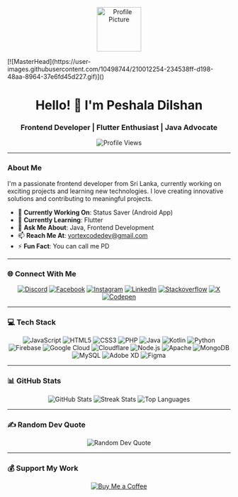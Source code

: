 <!-- Header -->
<p align="center">
  <img src="https://github.com/7oSkaaa/7oSkaaa/blob/main/Images/about_me.gif?raw=true" width="100" alt="Profile Picture">
</p>
[![MasterHead](https://user-images.githubusercontent.com/10498744/210012254-234538ff-d198-48aa-8964-37e6fd45d227.gif)]()

<h1 align="center">Hello! 👋 I'm Peshala Dilshan</h1>
<h3 align="center">Frontend Developer | Flutter Enthusiast | Java Advocate</h3>

<p align="center">
  <img src="https://komarev.com/ghpvc/?username=peshaladilshan&label=Profile%20Views&color=0e75b6&style=flat" alt="Profile Views">
</p>

---

### About Me

I'm a passionate frontend developer from Sri Lanka, currently working on exciting projects and learning new technologies. I love creating innovative solutions and contributing to meaningful projects.

- 🔭 **Currently Working On**: Status Saver (Android App)
- 🌱 **Currently Learning**: Flutter
- 💬 **Ask Me About**: Java, Frontend Development
- 📫 **Reach Me At**: [vortexcodedev@gmail.com](mailto:vortexcodedev@gmail.com)
- ⚡ **Fun Fact**: You can call me PD

---

### 🌐 Connect With Me

<p align="center">
  <a href="https://discord.gg/FDtgkJNm" target="_blank"><img src="https://img.shields.io/badge/Discord-%237289DA.svg?logo=discord&logoColor=white" alt="Discord"></a>
  <a href="https://facebook.com/peshaladilshan1" target="_blank"><img src="https://img.shields.io/badge/Facebook-%231877F2.svg?logo=Facebook&logoColor=white" alt="Facebook"></a>
  <a href="https://instagram.com/Peshala_Dilshan" target="_blank"><img src="https://img.shields.io/badge/Instagram-%23E4405F.svg?logo=Instagram&logoColor=white" alt="Instagram"></a>
  <a href="https://linkedin.com/in/Peshala_Dilshan" target="_blank"><img src="https://img.shields.io/badge/LinkedIn-%230077B5.svg?logo=linkedin&logoColor=white" alt="LinkedIn"></a>
  <a href="https://stackoverflow.com/users/Peshala_Dilshan" target="_blank"><img src="https://img.shields.io/badge/-Stackoverflow-FE7A16?logo=stack-overflow&logoColor=white" alt="Stackoverflow"></a>
  <a href="https://x.com/PeshalaDilshan" target="_blank"><img src="https://img.shields.io/badge/X-black.svg?logo=X&logoColor=white" alt="X"></a>
  <a href="https://codepen.io/PeshalaDilshan" target="_blank"><img src="https://img.shields.io/badge/Codepen-000000?style=for-the-badge&logo=codepen&logoColor=white" alt="Codepen"></a>
</p>

---

### 💻 Tech Stack

<p align="center">
  <img src="https://img.shields.io/badge/JavaScript-%23323330.svg?style=flat&logo=javascript&logoColor=%23F7DF1E" alt="JavaScript">
  <img src="https://img.shields.io/badge/HTML5-%23E34F26.svg?style=flat&logo=html5&logoColor=white" alt="HTML5">
  <img src="https://img.shields.io/badge/CSS3-%231572B6.svg?style=flat&logo=css3&logoColor=white" alt="CSS3">
  <img src="https://img.shields.io/badge/PHP-%23777BB4.svg?style=flat&logo=php&logoColor=white" alt="PHP">
  <img src="https://img.shields.io/badge/Java-%23ED8B00.svg?style=flat&logo=openjdk&logoColor=white" alt="Java">
  <img src="https://img.shields.io/badge/Kotlin-%237F52FF.svg?style=flat&logo=kotlin&logoColor=white" alt="Kotlin">
  <img src="https://img.shields.io/badge/Python-3670A0?style=flat&logo=python&logoColor=ffdd54" alt="Python">
  <img src="https://img.shields.io/badge/Firebase-%23039BE5.svg?style=flat&logo=firebase" alt="Firebase">
  <img src="https://img.shields.io/badge/Google%20Cloud-%234285F4.svg?style=flat&logo=google-cloud&logoColor=white" alt="Google Cloud">
  <img src="https://img.shields.io/badge/Cloudflare-F38020?style=flat&logo=Cloudflare&logoColor=white" alt="Cloudflare">
  <img src="https://img.shields.io/badge/Node.js-6DA55F?style=flat&logo=node.js&logoColor=white" alt="Node.js">
  <img src="https://img.shields.io/badge/Apache-%23D42029.svg?style=flat&logo=apache&logoColor=white" alt="Apache">
  <img src="https://img.shields.io/badge/MongoDB-%234ea94b.svg?style=flat&logo=mongodb&logoColor=white" alt="MongoDB">
  <img src="https://img.shields.io/badge/MySQL-4479A1.svg?style=flat&logo=mysql&logoColor=white" alt="MySQL">
  <img src="https://img.shields.io/badge/Adobe%20XD-470137?style=flat&logo=Adobe%20XD&logoColor=#FF61F6" alt="Adobe XD">
  <img src="https://img.shields.io/badge/Figma-%23F24E1E.svg?style=flat&logo=figma&logoColor=white" alt="Figma">
</p>

---

### 📊 GitHub Stats

<p align="center">
  <img src="https://github-readme-stats.vercel.app/api?username=PeshalaDilshan&theme=tokyonight&hide_border=true&include_all_commits=false&count_private=false" alt="GitHub Stats">
  <img src="https://github-readme-streak-stats.herokuapp.com/?user=PeshalaDilshan&theme=tokyonight&hide_border=true" alt="Streak Stats">
  <img src="https://github-readme-stats.vercel.app/api/top-langs/?username=PeshalaDilshan&theme=tokyonight&hide_border=true&include_all_commits=false&count_private=false&layout=compact" alt="Top Languages">
</p>

---

### ✍️ Random Dev Quote

<p align="center">
  <img src="https://quotes-github-readme.vercel.app/api?type=horizontal&theme=radical" alt="Random Dev Quote">
</p>

---

### 💰 Support My Work

<p align="center">
  <a href="https://buymeacoffee.com/peshaladilshan" target="_blank">
    <img src="https://img.shields.io/badge/Buy%20Me%20a%20Coffee-ffdd00?style=flat&logo=buy-me-a-coffee&logoColor=black" alt="Buy Me a Coffee">
  </a>
</p>

<!-- Proudly created with GPRM (https://gprm.itsvg.in) -->
